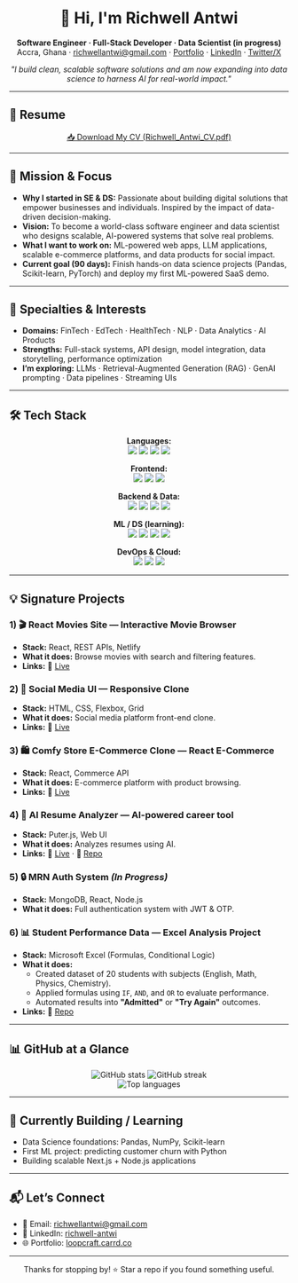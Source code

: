 <!-- Profile README – Professional, ATS-friendly, and recruiter-ready -->
<!-- Repo must be named: github.com/Richwell111/Richwell111 -->

<h1 align="center">👋 Hi, I'm Richwell Antwi</h1>
<p align="center">
  <strong>Software Engineer · Full-Stack Developer · Data Scientist (in progress)</strong><br/>
  Accra, Ghana · <a href="mailto:richwellantwi@gmail.com">richwellantwi@gmail.com</a> · 
  <a href="https://loopcraft.carrd.co/">Portfolio</a> · 
  <a href="https://www.linkedin.com/in/richwell-antwi/">LinkedIn</a> · 
  <a href="https://twitter.com/">Twitter/X</a>
</p>

<p align="center">
  <em>"I build clean, scalable software solutions and am now expanding into data science to harness AI for real-world impact."</em>
</p>

---

## 📄 Resume
<p align="center">
  <a href="https://github.com/Richwell111/Richwell111/blob/main/assets/Richwell_Antwi_CV.pdf" target="_blank">
    📥 Download My CV (Richwell_Antwi_CV.pdf)
  </a>
</p>

---

## 🚀 Mission & Focus
- **Why I started in SE & DS:** Passionate about building digital solutions that empower businesses and individuals. Inspired by the impact of data-driven decision-making.  
- **Vision:** To become a world-class software engineer and data scientist who designs scalable, AI-powered systems that solve real problems.  
- **What I want to work on:** ML-powered web apps, LLM applications, scalable e-commerce platforms, and data products for social impact.  
- **Current goal (90 days):** Finish hands-on data science projects (Pandas, Scikit-learn, PyTorch) and deploy my first ML-powered SaaS demo.  

---

## 🧩 Specialties & Interests
- **Domains:** FinTech · EdTech · HealthTech · NLP · Data Analytics · AI Products  
- **Strengths:** Full-stack systems, API design, model integration, data storytelling, performance optimization  
- **I’m exploring:** LLMs · Retrieval-Augmented Generation (RAG) · GenAI prompting · Data pipelines · Streaming UIs  

---

## 🛠 Tech Stack
<div align="center">

**Languages:**  
<img src="https://img.shields.io/badge/JavaScript-F7DF1E?logo=javascript&logoColor=black"/> 
<img src="https://img.shields.io/badge/TypeScript-3178C6?logo=typescript&logoColor=white"/> 
<img src="https://img.shields.io/badge/Python-3776AB?logo=python&logoColor=white"/> 
<img src="https://img.shields.io/badge/SQL-336791?logo=postgresql&logoColor=white"/>

**Frontend:**  
<img src="https://img.shields.io/badge/React-20232a?logo=react&logoColor=61DAFB"/> 
<img src="https://img.shields.io/badge/Next.js-000000?logo=nextdotjs&logoColor=white"/> 
<img src="https://img.shields.io/badge/Tailwind-06B6D4?logo=tailwindcss&logoColor=white"/>

**Backend & Data:**  
<img src="https://img.shields.io/badge/Node.js-339933?logo=nodedotjs&logoColor=white"/> 
<img src="https://img.shields.io/badge/Express-000000?logo=express&logoColor=white"/> 
<img src="https://img.shields.io/badge/PostgreSQL-4169E1?logo=postgresql&logoColor=white"/> 
<img src="https://img.shields.io/badge/MongoDB-4EA94B?logo=mongodb&logoColor=white"/>

**ML / DS (learning):**  
<img src="https://img.shields.io/badge/NumPy-013243?logo=numpy&logoColor=white"/> 
<img src="https://img.shields.io/badge/Pandas-150458?logo=pandas&logoColor=white"/> 
<img src="https://img.shields.io/badge/Scikit--learn-F7931E?logo=scikitlearn&logoColor=white"/> 
<img src="https://img.shields.io/badge/PyTorch-EE4C2C?logo=pytorch&logoColor=white"/>

**DevOps & Cloud:**  
<img src="https://img.shields.io/badge/Docker-2496ED?logo=docker&logoColor=white"/> 
<img src="https://img.shields.io/badge/GitHub%20Actions-2088FF?logo=githubactions&logoColor=white"/> 
<img src="https://img.shields.io/badge/AWS-232F3E?logo=amazonaws&logoColor=white"/> 

</div>

---

## 💡 Signature Projects

### 1) 🎬 React Movies Site — Interactive Movie Browser  
- **Stack:** React, REST APIs, Netlify  
- **What it does:** Browse movies with search and filtering features.  
- **Links:** 🚀 <a href="https://app.netlify.com/projects/react-movies-sites/">Live</a>  

### 2) 💬 Social Media UI — Responsive Clone  
- **Stack:** HTML, CSS, Flexbox, Grid  
- **What it does:** Social media platform front-end clone.  
- **Links:** 🚀 <a href="https://htmlcsssocialmedia.netlify.app/">Live</a>  

### 3) 🛍️ Comfy Store E-Commerce Clone — React E-Commerce  
- **Stack:** React, Commerce API  
- **What it does:** E-commerce platform with product browsing.  
- **Links:** 🚀 <a href="https://rich-comfy.netlify.app/">Live</a>  

### 4) 📄 AI Resume Analyzer — AI-powered career tool  
- **Stack:** Puter.js, Web UI  
- **What it does:** Analyzes resumes using AI.  
- **Links:** 🚀 <a href="https://loopcraft-ai-resume-analyzer-9yhrd.puter.site/">Live</a> · 🔗 <a href="https://github.com/Richwell111/ai-resume-analyzer">Repo</a>  

### 5) 🔒 MRN Auth System *(In Progress)*  
- **Stack:** MongoDB, React, Node.js  
- **What it does:** Full authentication system with JWT & OTP.
  
### 6) 📊 Student Performance Data — Excel Analysis Project  
- **Stack:** Microsoft Excel (Formulas, Conditional Logic)  
- **What it does:**  
  - Created dataset of 20 students with subjects (English, Math, Physics, Chemistry).  
  - Applied formulas using `IF`, `AND`, and `OR` to evaluate performance.  
  - Automated results into **"Admitted"** or **"Try Again"** outcomes.  
- **Links:** 🔗 <a href="https://github.com/Richwell111/student-performance-data">Repo</a>


---

## 📊 GitHub at a Glance
<div align="center">
<img src="https://github-readme-stats.vercel.app/api?username=Richwell111&show_icons=true&hide_title=true&theme=tokyonight" alt="GitHub stats" />
<img src="https://github-readme-streak-stats.herokuapp.com/?user=Richwell111&theme=tokyonight" alt="GitHub streak" />
<br/>
<img src="https://github-readme-stats.vercel.app/api/top-langs/?username=Richwell111&layout=compact&theme=tokyonight" alt="Top languages" />
</div>

---

## 🎯 Currently Building / Learning
- Data Science foundations: Pandas, NumPy, Scikit-learn  
- First ML project: predicting customer churn with Python  
- Building scalable Next.js + Node.js applications  

---

## 📬 Let’s Connect
- 📧 Email: <a href="mailto:richwellantwi40@gmail.com">richwellantwi@gmail.com</a>  
- 💼 LinkedIn: <a href="https://www.linkedin.com/in/richwell-antwi/">richwell-antwi</a>  
- 🌐 Portfolio: <a href="https://loopcraft.carrd.co/">loopcraft.carrd.co</a>  

---

<p align="center">
  Thanks for stopping by! ⭐ Star a repo if you found something useful.
</p>
